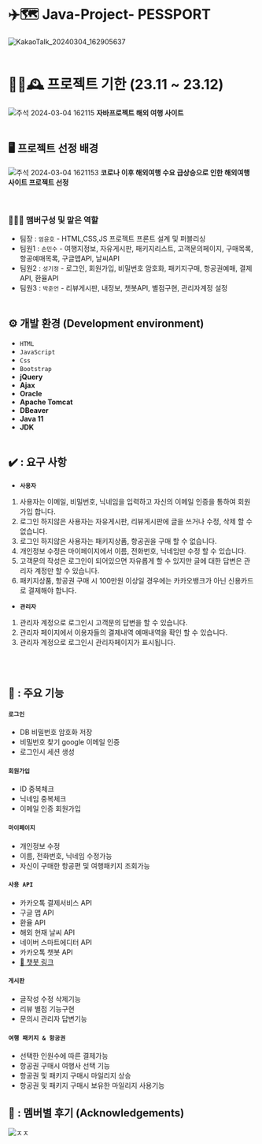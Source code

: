 # ✈️🗺️ Java-Project- PESSPORT 
![KakaoTalk_20240304_162905637](https://github.com/EomYoonHo/semi-Project/assets/150643108/2708a200-7193-4d21-82be-83f0b6506227)
<br/><br/>
# 👨‍💼🕰️ 프로젝트 기한 (23.11 ~ 23.12)
![주석 2024-03-04 162115](https://github.com/EomYoonHo/semi-Project/assets/150643108/4d779329-a48d-485a-9930-c586ce4b269a)
<strong>자바프로젝트 해외 여행 사이트</strong>
<br/><br/>

## 🖥️ 프로젝트 선정 배경
![주석 2024-03-04 1621153](https://github.com/EomYoonHo/semi-Project/assets/150643108/9d3ba191-e85b-4ab3-9a74-613048a19819)
<strong>코로나 이후 해외여행 수요 급상승으로 인한 해외여행 사이트 프로젝트 선정</strong>

<br/>

### 🧑‍🤝‍🧑 맴버구성 및 맡은 역할
- 팀장 : `엄윤호` - HTML,CSS,JS 프로젝트 프론트 설계 및 퍼블리싱 
- 팀원1 : `손민수` - 여행지정보, 자유게시판, 패키지리스트, 고객문의페이지, 구매목록, 항공예매목록, 구글맵API, 날씨API
- 팀원2 : `성기정` - 로그인, 회원가입, 비밀번호 암호화, 패키지구매, 항공권예매, 결제API, 환율API
- 팀원3 : `박준언` - 리뷰게시판, 내정보, 챗봇API, 별점구현, 관리자계정 설정
<br/><br/>

## ⚙️ 개발 환경 (Development environment)
- `HTML`
- `JavaScript`
- `Css`
- `Bootstrap`
- **jQuery**
- **Ajax**
- **Oracle**
- **Apache Tomcat**
- **DBeaver**
- **Java 11**
- **JDK**
<br/><br/>

## ✔️ : 요구 사항
- **`사용자`**
1. 사용자는 이메일, 비밀번호, 닉네임을 입력하고 자신의 이메일 인증을 통하여 회원가입 합니다.​
2. 로그인 하지않은 사용자는 자유게시판, 리뷰게시판에 글을 쓰거나 수정, 삭제 할 수 없습니다.​
3. 로그인 하지않은 사용자는 패키지상품, 항공권을 구매 할 수 없습니다.
4. 개인정보 수정은 마이페이지에서 이름, 전화번호, 닉네임만 수정 할 수 있습니다.
5. 고객문의 작성은 로그인이 되어있으면 자유롭게 할 수 있지만 글에 대한 답변은 관리자 계정만 할 수 있습니다.
6. 패키지상품, 항공권 구매 시 100만원 이상일 경우에는 카카오뱅크가 아닌 신용카드로 결제해야 합니다.<br/>


- **`관리자`**
1. 관리자 계정으로 로그인시 고객문의 답변을 할 수 있습니다.​
2. 관리자 페이지에서 이용자들의 결제내역 예매내역을 확인 할 수 있습니다.​
3. 관리자 계정으로 로그인시 관리자페이지가 표시됩니다. <br/>

<br/><br/>

## 📌 : 주요 기능

#### `로그인` 
- DB 비밀번호 암호화 저장
- 비밀번호 찾기 google 이메일 인증
- 로그인시 세션 생성
#### `회원가입`
- ID 중복체크
- 닉네임 중복체크
- 이메일 인증 회원가입
#### `마이페이지`
- 개인정보 수정
- 이름, 전화번호, 닉네임 수정가능
- 자신이 구매한 항공편 및 여행패키지 조회가능
#### `사용 API`
- 카카오톡 결제서비스 API
- 구글 맵 API
- 환율 API
- 해외 현재 날씨 API
- 네이버 스마트에디터 API
- 카카오톡 챗봇 API
- <a href="http://pf.kakao.com/_SiVGG/chat">🤖 챗봇 링크</a>
#### `게시판`
- 글작성 수정 삭제기능
- 리뷰 별점 기능구현
- 문의시 관리자 답변기능
#### `여행 패키지 & 항공권`
- 선택한 인원수에 따른 결제가능
- 항공권 구매시 여행사 선택 기능
- 항공권 및 패키지 구매시 마일리지 상승
- 항공권 및 패키지 구매시 보유한 마일리지 사용기능




## 🧑 : 멤버별 후기 (Acknowledgements)

![ㅈㅈ](https://github.com/EomYoonHo/semi-Project/assets/150643108/93943b55-95e0-4c24-8d7d-143d6f71d37a)

<br/><br/>

